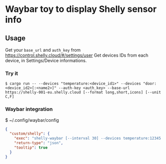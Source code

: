 # Waybar toy to display Shelly sensor info

## Usage

Get your `base_url` and `auth_key` from https://control.shelly.cloud/#/settings/user
Get devices IDs from each device, in Settings/Device informations.

### Try it

```
$ cargo run -- --devices "temperature:<device_id1>" --devices "door:<device_id2>[:<name2>]" --auth-key <auth_key> --base-url https://shelly-001-eu.shelly.cloud [--format long,short,icons] [--unit C,F]
```

### Waybar integration

$ ~/.config/waybar/config

```json
{
  "custom/shelly": {
    "exec": "shelly-waybar [--interval 30] --devices temperature:12345:Balcony --devices plug:67890 --auth-key <YOUR_AUTH_KEY> --base-url  https://shelly-001-eu.shelly.cloud",
    "return-type": "json",
    "tooltip": true
  }
}
```
